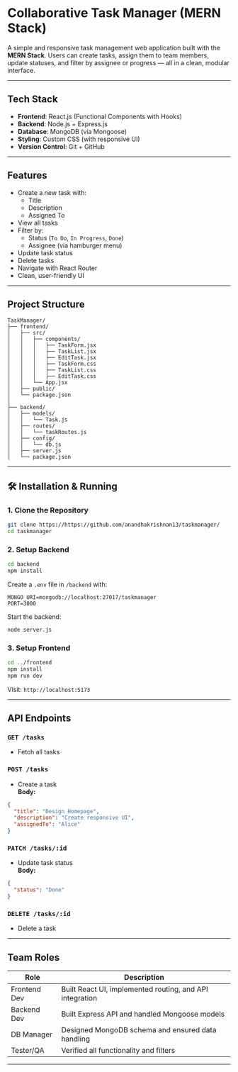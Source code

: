 
# Collaborative Task Manager (MERN Stack)

A simple and responsive task management web application built with the **MERN Stack**. Users can create tasks, assign them to team members, update statuses, and filter by assignee or progress — all in a clean, modular interface.

---

## Tech Stack

- **Frontend**: React.js (Functional Components with Hooks)
- **Backend**: Node.js + Express.js
- **Database**: MongoDB (via Mongoose)
- **Styling**: Custom CSS (with responsive UI)
- **Version Control**: Git + GitHub

---

## Features

- Create a new task with:
  - Title
  - Description
  - Assigned To
- View all tasks
- Filter by:
  - Status (`To Do`, `In Progress`, `Done`)
  - Assignee (via hamburger menu)
- Update task status
- Delete tasks
- Navigate with React Router
- Clean, user-friendly UI

---

## Project Structure

```
TaskManager/
├── frontend/
│   ├── src/
│   │   ├── components/
│   │   │   ├── TaskForm.jsx
│   │   │   ├── TaskList.jsx
│   │   │   ├── EditTask.jsx
│   │   │   ├── TaskForm.css
│   │   │   ├── TaskList.css
│   │   │   ├── EditTask.css
│   │   └── App.jsx
│   ├── public/
│   └── package.json
│
├── backend/
│   ├── models/
│   │   └── Task.js
│   ├── routes/
│   │   └── taskRoutes.js
│   ├── config/
│   │   └── db.js
│   ├── server.js
│   └── package.json
```

---

## 🛠️ Installation & Running

### 1. Clone the Repository

```bash
git clone https://https://github.com/anandhakrishnan13/taskmanager/
cd taskmanager
```

### 2. Setup Backend

```bash
cd backend
npm install
```

Create a `.env` file in `/backend` with:

```
MONGO_URI=mongodb://localhost:27017/taskmanager
PORT=3000
```

Start the backend:

```bash
node server.js
```

### 3. Setup Frontend

```bash
cd ../frontend
npm install
npm run dev
```

Visit: `http://localhost:5173`

---

## API Endpoints

### `GET /tasks`
- Fetch all tasks

### `POST /tasks`
- Create a task  
**Body:**
```json
{
  "title": "Design Homepage",
  "description": "Create responsive UI",
  "assignedTo": "Alice"
}
```

### `PATCH /tasks/:id`
- Update task status  
**Body:**
```json
{
  "status": "Done"
}
```

### `DELETE /tasks/:id`
- Delete a task

---

## Team Roles

| Role | Description |
|------|-------------|
| Frontend Dev | Built React UI, implemented routing, and API integration |
| Backend Dev | Built Express API and handled Mongoose models |
| DB Manager | Designed MongoDB schema and ensured data handling |
| Tester/QA | Verified all functionality and filters |

---

